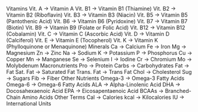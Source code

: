 Vitamins
Vit. A -> Vitamin A
Vit. B1 -> Vitamin B1 (Thiamine)
Vit. B2 -> Vitamin B2 (Riboflavin)
Vit. B3 -> Vitamin B3 (Niacin)
Vit. B5 -> Vitamin B5 (Pantothenic Acid)
Vit. B6 -> Vitamin B6 (Pyridoxine)
Vit. B7 -> Vitamin B7 (Biotin)
Vit. B9 -> Vitamin B9 (Folate or Folic Acid)
Vit. B12 -> Vitamin B12 (Cobalamin)
Vit. C -> Vitamin C (Ascorbic Acid)
Vit. D -> Vitamin D (Calciferol)
Vit. E -> Vitamin E (Tocopherol)
Vit. K -> Vitamin K (Phylloquinone or Menaquinone)
Minerals
Ca -> Calcium
Fe -> Iron
Mg -> Magnesium
Zn -> Zinc
Na -> Sodium
K -> Potassium
P -> Phosphorus
Cu -> Copper
Mn -> Manganese
Se -> Selenium
I -> Iodine
Cr -> Chromium
Mo -> Molybdenum
Macronutrients
Pro -> Protein
Carbs -> Carbohydrates
Fat -> Fat
Sat. Fat -> Saturated Fat
Trans. Fat -> Trans Fat
Chol -> Cholesterol
Sug -> Sugars
Fib -> Fiber
Other Nutrients
Omega-3 -> Omega-3 Fatty Acids
Omega-6 -> Omega-6 Fatty Acids
ALA -> Alpha-Linolenic Acid
DHA -> Docosahexaenoic Acid
EPA -> Eicosapentaenoic Acid
BCAAs -> Branched-Chain Amino Acids
Other Terms
Cal -> Calories
kcal -> Kilocalories
IU -> International Units
